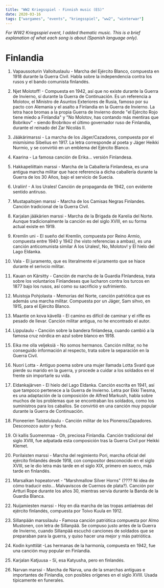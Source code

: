 ```yaml
---
title: "WW2 Kriegsspiel - Finnish music (ES)"
date: 2020-03-16
tags: ["wargames", "events", "kriegsspiel", "ww2", "winterwar"]
---
```


*For WW2 Kriegsspiel event, I added thematic music. This is a brief explanation of what each song is about (Spanish language only).*

<!--more--> 

Finlandia
=======

1. Vapaussoturin Valloituslaulu - Marcha del Ejército Blanco, compuesta en 1918 durante la Guerra Civil. Habla sobre la independencia contra los rusos y el bando comunista finlandés.

2. Njet Molotoff! - Compuesta en 1942, así que no existe durante la Guerra de Invierno, sí durante la Guerra de Continuación. Es un referencia a Molotov, el Ministro de Asuntos Exteriores de Rusia, famoso por su pacto con Alemania y el asalto a Finlandia en la Guerra de Invierno. La letra hace bromas a la propia Guerra de Invierno donde "el Ejército Rojo tiene miedo a Finlandia" y "No Molotov, has contando más mentiras que Bobrikov" - siendo Brobrikov el último governador ruso de Finlandia, durante el reinado del Zar Nicolás II.

3. Jääkärimarssi - La marcha de los Jäger/Cazadores, compuesta por el mismísimo Sibelius en 1917. La letra corresponde al poeta y Jäger Heikki Nurmio, y se convirtió en un emblema del Ejército Blanco. 

4. Kaarina - La famosa canción de Erika... versión Finlandesa.

5. Hakkapeliittain marssi - Marcha de la Caballería Finlandesa, es una antigua marcha militar que hace referencia a dicha caballería durante la Guerra de los 30 Años, bajo el servicio de Suecia.

6. Uraliin! - A los Urales! Canción de propaganda de 1942, con evidente sentido antiruso.

7. Mustapaitojen marssi - Marcha de los Camisas Negras Finlandes. Canción tradicional de la Guerra Civil.

8. Karjalan jääkärien marssi - Marcha de la Brigada de Karelia del Norte. Aunque tradicionalmente la canción es del siglo XVIII, en su forma actual existe en 1919.

9. Kremlin uni - El sueño del Kremlin, compuesta por Reino Armio, compuesta entre 1940 y 1942 (he visto referencias a ambas), es una canción anticomunista similar A los Urales!, No, Molotov! y El hielo del Lago Eldanka.

10. Vala - El juramento, que es literalmente el juramento que se hiace durante el serivcio militar.

11. Kauan on Kärsitty - Canción de marcha de la Guardia FInlandesa, trata sobre los voluntarios Finlandeses que lucharon contra los turcos en 1877 bajo los rusos, así como su sacrificio y sufrimiento.

12. Muistoja Pohjolasta - Memorias del Norte, canción patriótica que es además una marcha militar. Compuesta por un Jäger, Sam sihvo, en 1915, para el Ejército Blanco.

13. Maantie on kova kävellä - El camino es difícil de caminar y el rifle es pesado de llevar. Canción militar antigua, no he encontrado el autor.

14. Lippulaulu - Canción sobre la bandera finlandesa, cuando cambió a la famosa cruz nórdica en azul sobre blanco en 1918.

15. Eika me olla veljeksiä - No somos hermanos. Canción militar, no he conseguido información al respecto, trata sobre la separación en la Guerra Civil.

16. Nuori Lotta - Antiguo poema sobre una mujer llamada Lotta Svard que pierde su marido en la guerra, y procede a cuidar a los soldados en el frente sin importarle su vida.

17. Eldankajärven - El hielo del Lago Eldanka. Canción escrita en 1941, así que tampoco pertenece a la Guerra de Invierno. Letra por Ekki Tiesma, es una adaptación de la composición de Alfred Markush, habla sobre muchos de los problemas que se encontraban los soldados, como los suministros para los caballos. Se convirtió en una canción muy popular durante la Guerra de Continuación.

18. Pioneerien Taistelulaulu - Canción militar de los Pioneros/Zapadores. Desconozco autor y fecha.

19. Oi kallis Suomenmaa - Oh, preciosa Finlandia. Canción tradicional del siglo XVIII, fue adpatada esta composición tras la Guerra Civil por Heikki Klemet.

20. Porilaisten marssi - Marcha del regimiento Pori, marcha oficial del ejército finlandés desde 1918, con compositor desconocido en el siglo XVIII, se le dio letra más tarde en el siglo XIX, primero en sueco, más tarde en finlandés.

21. Marsalkan hopeatorvet - "Marshmallow Silver Horns" (???? Ni idea de cómo traducir esto... Malvaviscos de Cuernos de plata?). Canción por Artturi Rope durante los años 30, mientras servía durante la Banda de la Guardia Blanca.

22. Nuijamiesten marssi - Hoy en día marcha de las tropas antiaéreas del ejército finlandés, compuesta por Toivo Kuula en 1912.

23. Sillanpään marssilaulu - Famosa canción patriótica compuesta por AImo Mustonen, con letra de Sillanpää. Se compuso justo antes de la Guerra de Invierno, cuando Sillanpää escuchó canciones de soldados que se preparaban para la guerra, y quiso hacer una mejor y más patriótica.

24. Kodin kynttilät -Las hermanas de la harmonía, compuesta en 1942, fue una canción muy popular en Finlandia.

25. Karjalan Katjuusa - Sí, esa Katyusha, pero en finlandés.

26. Narvan marssi - Marcha de Narva, una de la smarchas antiguas e importantes de Finlandia, con posibles orígenes en el siglo XVIII. Usada típicamente en funerales.




